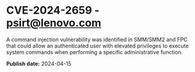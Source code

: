 # CVE-2024-2659 - psirt@lenovo.com


A command injection vulnerability was identified in SMM/SMM2 and FPC that could allow an authenticated user with elevated privileges to execute system commands when performing a specific administrative function.



**Publish date:** 2024-04-15
